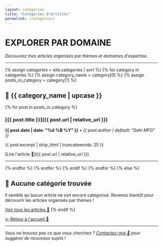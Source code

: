 ```yaml
---
layout: categories
title: "Catégories d'Articles"
permalink: /categories/
---
```


# EXPLORER PAR DOMAINE

*Découvrez mes articles organisés par thèmes et domaines d'expertise.*

---

{% assign categories = site.categories | sort %}
{% for category in categories %}
  {% assign category_name = category[0] %}
  {% assign posts_in_category = category[1] %}

## 📂 {{ category_name | upcase }}

{% for post in posts_in_category %}
### [{{ post.title }}]({{ post.url | relative_url }})
**{{ post.date | date: "%d %B %Y" }}** • *{{ post.author | default: "Sahi MFG" }}*

{{ post.excerpt | strip_html | truncatewords: 25 }}

[Lire l'article 🚀]({{ post.url | relative_url }})

---
{% endfor %}
{% endfor %}
  {% endif %}
{% endfor %}
{% else %}
## 📝 Aucune catégorie trouvée

Il semble qu'aucun article ne soit encore catégorisé. Revenez bientôt pour découvrir les articles organisés par thèmes !

[Voir tous les articles 🚀](/)
{% endif %}

[← Retour à l'accueil 🚀](/)

---

*Vous ne trouvez pas ce que vous cherchez ? [Contactez-moi 🚀](mailto:mohamedfrancissahi@gmail.com) pour suggérer de nouveaux sujets !*